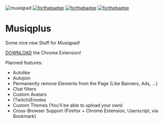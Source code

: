 ![musiqpad](https://i.imgur.com/fkiOUOM.png)
[![forthebadge](http://forthebadge.com/images/badges/built-with-love.svg)](http://forthebadge.com)
[![forthebadge](http://forthebadge.com/images/badges/compatibility-club-penguin.svg)](http://forthebadge.com)
[![forthebadge](http://forthebadge.com/images/badges/uses-badges.svg)](http://forthebadge.com)
# Musiqplus
Some nice new Stuff for Musiqpad!

[DOWNLOAD](https://chrome.google.com/webstore/detail/cdllelmnnfgcnkfmbcnnginopojgkoih) the Chrome Extension!

Planned features:

- Autolike
- Autojoin
- Permanently remove Elements from the Page (Like Banners, Ads, ...)
- Chat filters
- Custom Avatars
- (Twitch)Emotes
- Custom Themes (You'll be able to upload your own)
- Cross-Browser Support (Firefox + Chrome Extension, Userscript, via Bookmark)
